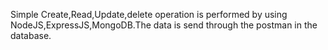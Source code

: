 Simple Create,Read,Update,delete operation is performed by using NodeJS,ExpressJS,MongoDB.The data is send through the postman in the database.
